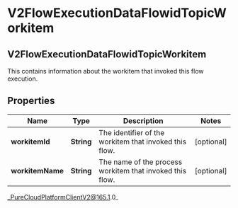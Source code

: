# V2FlowExecutionDataFlowidTopicWorkitem

## V2FlowExecutionDataFlowidTopicWorkitem
This contains information about the workitem that invoked this flow execution.

## Properties

|Name | Type | Description | Notes|
|------------ | ------------- | ------------- | -------------|
| **workitemId** | **String** | The identifier of the workitem that invoked this flow. | [optional] |
| **workitemName** | **String** | The name of the process workitem that invoked this flow. | [optional] |



_PureCloudPlatformClientV2@165.1.0_
